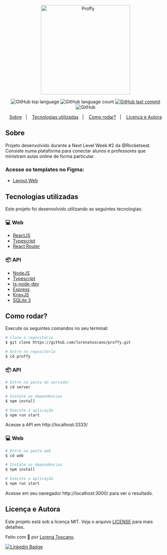 <p align="center">
   <img src="https://user-images.githubusercontent.com/52718710/89372089-94173a00-d6bb-11ea-940c-f9f919fdb83c.png" alt="Proffy" width="280"/>
</p>

<p align="center">
  <img alt="GitHub top language" src="https://img.shields.io/github/languages/top/lorenatoscano/proffy.svg">

  <img alt="GitHub language count" src="https://img.shields.io/github/languages/count/lorenatoscano/proffy.svg">
  
  <a href="https://github.com/lorenatoscano/proffy/commits/master">
    <img alt="GitHub last commit" src="https://img.shields.io/github/last-commit/lorenatoscano/proffy.svg">
  </a>

  <img alt="GitHub" src="https://img.shields.io/github/license/lorenatoscano/proffy.svg">
</p>

<p align="center">
  <a href="#sobre">Sobre</a>&nbsp;&nbsp;&nbsp;|&nbsp;&nbsp;&nbsp;
  <a href="#tecnologias-utilizadas">Tecnologias utilizadas</a>&nbsp;&nbsp;&nbsp;|&nbsp;&nbsp;&nbsp;
  <a href="#como-rodar">Como rodar?</a>&nbsp;&nbsp;&nbsp;|&nbsp;&nbsp;&nbsp;
  <a href="#licença-e-autora">Licença e Autora</a>
</p>

## Sobre
Projeto desenvolvido durante a Next Level Week #2 da @Rocketseat. Consiste numa plataforma para conectar alunos e professores que ministram aulas online de forma particular.


### Acesse os templates no Figma:
- [Layout Web](https://www.figma.com/file/GHGS126t7WYjnPZdRKChJF/Proffy-Web)
<!-- - [Layout Mobile](https://www.figma.com/file/e33KvgUpFdunXxJjHnK7CG/Proffy-Mobile) -->


## Tecnologias utilizadas

Este projeto foi desenvolvido utilizando as seguintes tecnologias:

### 💻 Web
- [ReactJS](https://reactjs.org/)
- [Typescript](https://www.typescriptlang.org/)
- [React Router](https://github.com/ReactTraining/react-router)

### 📦 API
- [NodeJS](https://nodejs.org/en/)
- [Typescript](https://www.typescriptlang.org/)
- [ts-node-dev](https://github.com/whitecolor/ts-node-dev)
- [Express](https://expressjs.com/)
- [KnexJS](http://knexjs.org/)
- [SQLite 3](https://www.npmjs.com/package/sqlite3)


## Como rodar?

Execute os seguintes comandos no seu terminal:

```bash
# Clone o repositório
$ git clone https://github.com/lorenatoscano/proffy.git

# Entre no repositório
$ cd proffy
```

### 📦 API

```bash
# Entre na pasta do servidor
$ cd server

# Instale as dependências
$ npm install

# Execute a aplicação
$ npm run start
```

Acesse a API em http://localhost:3333/

### 💻 Web

```bash
# Entre na pasta web
$ cd web

# Instale as dependências
$ npm install

# Execute a aplicação
$ npm run start
```

Acesse em seu navegador http://localhost:3000/ para ver o resultado.

<!-- ### 📱 Mobile

Para rodar a versão mobile você precisa de um smartphone com o aplicativo [expo](https://play.google.com/store/apps/details?id=host.exp.exponent) instalado ou um emulador android/ios.
<br />
Além disso, clone este repositório na sua máquina. Dentro da pasta do projeto execute os comandos:

```bash
# Entre na pasta mobile
$ cd mobile

# Instale as dependências
$ npm install 

# Execute a aplicação
$ npm run start
```

Depois leia o QRCode com o aplicativo [expo](https://play.google.com/store/apps/details?id=host.exp.exponent) ou rode por meio de um emulador. -->


## Licença e Autora

Este projeto está sob a licença MIT. Veja o arquivo [LICENSE](https://github.com/lorenatoscano/proffy/master/LICENSE) para mais detalhes.

Feito com :purple_heart: por [Lorena Toscano](https://github.com/lorenatoscano).


[![Linkedin Badge](https://img.shields.io/badge/-Lorena_Toscano-blue?style=flat-square&logo=Linkedin&logoColor=white&link=https://www.linkedin.com/in/lorena-toscano-243432183/)](https://www.linkedin.com/in/lorena-toscano-243432183/)

